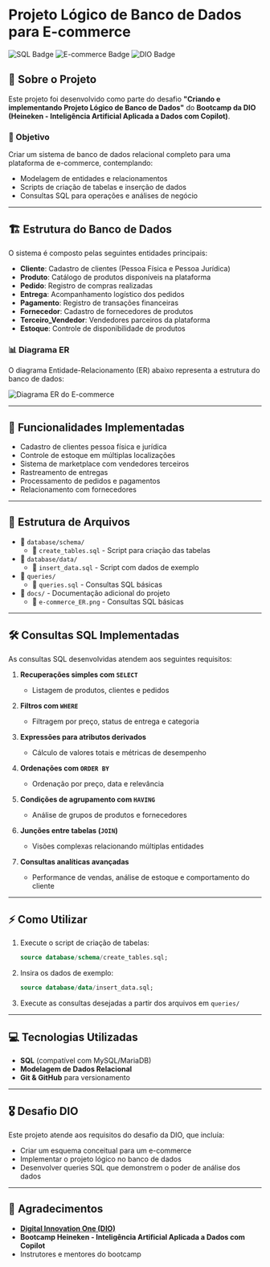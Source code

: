 # Projeto Lógico de Banco de Dados para E-commerce

![SQL Badge](https://img.shields.io/badge/SQL-Database-blue)
![E-commerce Badge](https://img.shields.io/badge/Project-E--commerce-orange)
![DIO Badge](https://img.shields.io/badge/Bootcamp-DIO-green)

## 📌 Sobre o Projeto

Este projeto foi desenvolvido como parte do desafio **"Criando e implementando Projeto Lógico de Banco de Dados"** do **Bootcamp da DIO (Heineken - Inteligência Artificial Aplicada a Dados com Copilot)**.

### 🎯 Objetivo

Criar um sistema de banco de dados relacional completo para uma plataforma de e-commerce, contemplando:

- Modelagem de entidades e relacionamentos
- Scripts de criação de tabelas e inserção de dados
- Consultas SQL para operações e análises de negócio

---

## 🏗️ Estrutura do Banco de Dados

O sistema é composto pelas seguintes entidades principais:

- **Cliente**: Cadastro de clientes (Pessoa Física e Pessoa Jurídica)
- **Produto**: Catálogo de produtos disponíveis na plataforma
- **Pedido**: Registro de compras realizadas
- **Entrega**: Acompanhamento logístico dos pedidos
- **Pagamento**: Registro de transações financeiras
- **Fornecedor**: Cadastro de fornecedores de produtos
- **Terceiro_Vendedor**: Vendedores parceiros da plataforma
- **Estoque**: Controle de disponibilidade de produtos

### 📊 Diagrama ER

O diagrama Entidade-Relacionamento (ER) abaixo representa a estrutura do banco de dados:

![Diagrama ER do E-commerce](/ecommerce-database/docs/e-commerce_ER.png")

---

## 🚀 Funcionalidades Implementadas

- Cadastro de clientes pessoa física e jurídica
- Controle de estoque em múltiplas localizações
- Sistema de marketplace com vendedores terceiros
- Rastreamento de entregas
- Processamento de pedidos e pagamentos
- Relacionamento com fornecedores

---

## 📂 Estrutura de Arquivos

- 📁 `database/schema/`
  - 📜 `create_tables.sql` - Script para criação das tabelas
- 📁 `database/data/`
  - 📜 `insert_data.sql` - Script com dados de exemplo
- 📁 `queries/`
  - 📜 `queries.sql` - Consultas SQL básicas
- 📁 `docs/` - Documentação adicional do projeto
  - 📜 `e-commerce_ER.png` - Consultas SQL básicas

---

## 🛠️ Consultas SQL Implementadas

As consultas SQL desenvolvidas atendem aos seguintes requisitos:

1. **Recuperações simples com `SELECT`**

   - Listagem de produtos, clientes e pedidos

2. **Filtros com `WHERE`**

   - Filtragem por preço, status de entrega e categoria

3. **Expressões para atributos derivados**

   - Cálculo de valores totais e métricas de desempenho

4. **Ordenações com `ORDER BY`**

   - Ordenação por preço, data e relevância

5. **Condições de agrupamento com `HAVING`**

   - Análise de grupos de produtos e fornecedores

6. **Junções entre tabelas (`JOIN`)**

   - Visões complexas relacionando múltiplas entidades

7. **Consultas analíticas avançadas**
   - Performance de vendas, análise de estoque e comportamento do cliente

---

## ⚡ Como Utilizar

1. Execute o script de criação de tabelas:

   ```sql
   source database/schema/create_tables.sql;
   ```

2. Insira os dados de exemplo:

   ```sql
   source database/data/insert_data.sql;
   ```

3. Execute as consultas desejadas a partir dos arquivos em `queries/`

---

## 💻 Tecnologias Utilizadas

- **SQL** (compatível com MySQL/MariaDB)
- **Modelagem de Dados Relacional**
- **Git & GitHub** para versionamento

---

## 🎖️ Desafio DIO

Este projeto atende aos requisitos do desafio da DIO, que incluía:

- Criar um esquema conceitual para um e-commerce
- Implementar o projeto lógico no banco de dados
- Desenvolver queries SQL que demonstrem o poder de análise dos dados

---

## 🙌 Agradecimentos

- **[Digital Innovation One (DIO)](https://www.dio.me/)**
- **Bootcamp Heineken - Inteligência Artificial Aplicada a Dados com Copilot**
- Instrutores e mentores do bootcamp
